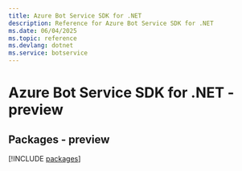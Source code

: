 ```yaml
---
title: Azure Bot Service SDK for .NET
description: Reference for Azure Bot Service SDK for .NET
ms.date: 06/04/2025
ms.topic: reference
ms.devlang: dotnet
ms.service: botservice
---
```

# Azure Bot Service SDK for .NET - preview
## Packages - preview
[!INCLUDE [packages](bot-service-index.md)]
